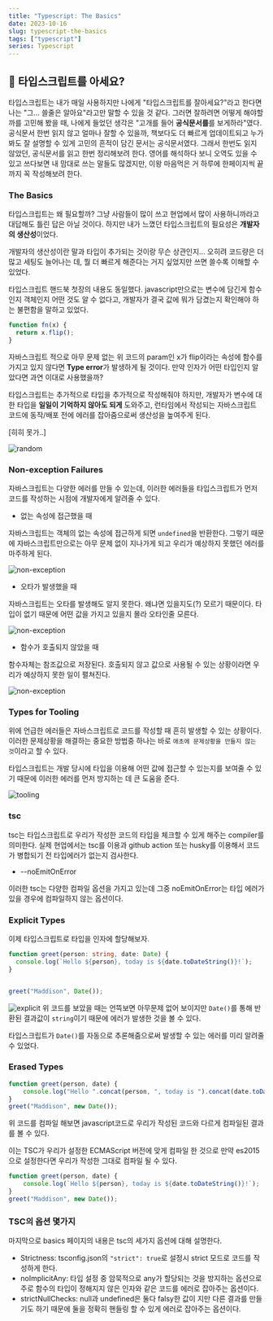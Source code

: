 ```yaml
---
title: "Typescript: The Basics"
date: 2023-10-16
slug: typescript-the-basics
tags: ["typescript"]
series: Typescript
---
```






## 🧐 타입스크립트를 아세요?

타입스크립트는 내가 매일 사용하지만 나에게 "타입스크립트를 잘아세요?"라고 한다면 나는 "그... 쓸줄은 알아요"라고만 말할 수 있을 것 같다. 그러면 잘하려면 어떻게 해야할까를 고민해 봤을 때, 나에게 들었던 생각은 "고개를 들어 **공식문서를**를 보게하라"였다. 공식문서 한번 읽지 않고 얼마나 잘할 수 있을까, 책보다도 더 빠르게 업데이트되고 누가 봐도 잘 설명할 수 있게 고민의 흔적이 담긴 문서는 공식문서였다. 그래서 한번도 읽지 않았던, 공식문서를 읽고 한번 정리해보려 한다. 영어를 해석하다 보니 오역도 있을 수 있고 쓰다보면 내 맘대로 쓰는 말들도 많겠지만, 이왕 마음먹은 거 하루에 한페이지씩 끝까지 꼭 작성해보려 한다.



### The Basics

타입스크립트는 왜 필요할까? 그냥 사람들이 많이 쓰고 현업에서 많이 사용하니까라고 대답해도 틀린 답은 아닐 것이다. 하지만 내가 느꼈던 타입스크립트의 필요성은 **개발자의 생산성**이었다. 

개발자의 생산성이란 말과 타입이 추가되는 것이랑 무슨 상관인지... 오히려 코드량은 더 많고 세팅도 늘어나는 데, 뭘 더 빠르게 해준다는 거지 싶었지만 쓰면 쓸수록 이해할 수 있었다. 



타입스크립트 핸드북 첫장의 내용도 동일했다. javascript만으로는 변수에 담긴게 함수인지 객체인지 어떤 것도 알 수 없다고, 개발자가 결국 값에 뭐가 담겼는지 확인해야 하는 불편함을 말하고 있었다.

```typescript
function fn(x) {
  return x.flip();
}
```

자바스크립트 적으로 아무 문제 없는 위 코드의 param인 x가 flip이라는 속성에 함수를 가지고 있지 않다면 **Type error**가 발생하게 될 것이다. 만약 인자가 어떤 타입인지 알았다면 과연 이대로 사용했을까? 

타입스크립트는 추가적으로 타입을 추가적으로 작성해줘야 하지만, 개발자가 변수에 대한 타입을 **일일이 기억하지 않아도 되게** 도와주고, 런타임에서 작성되는 자바스크립트 코드에 동작/배포 전에 에러를 잡아줌으로써 생산성을 높여주게 된다. 



[히히 못가..]

![random](random.jpeg)


### Non-exception Failures

자바스크립트는 다양한 에러를 만들 수 있는데, 이러한 에러들을 타입스크립트가 먼저 코드를 작성하는 시점에 개발자에게 알려줄 수 있다.

- 없는 속성에 접근했을 때

자바스크립트는 객체의 없는 속성에 접근하게 되면 `undefined`을 반환한다. 그렇기 때문에 자바스크립트만으로는 아무 문제 없이 지나가게 되고 우리가 예상하지 못했던 에러를 마주하게 된다.

![non-exception](nonexception1.png)


- 오타가 발생했을 때

자바스크립트는 오타를 발생해도 알지 못한다. 왜냐면 있을지도(?) 모르기 때문이다. 타입이 없기 때문에 어떤 값을 가지고 있을지 몰라 오타인줄 모른다.

![non-exception](nonexception2.png)

- 함수가 호출되지 않았을 때

함수자체는 참조값으로 저장된다. 호출되지 않고 값으로 사용될 수 있는 상황이라면 우리가 예상하지 못한 일이 펼쳐진다.

![non-exception](nonexception3.png)



### Types for Tooling

위에 언급한 에러들은 자바스크립트로 코드를 작성할 때 흔히 발생할 수 있는 상황이다. 이러한 문제상황을 해결하는 중요한 방법중 하나는 바로 `애초에 문제상황을 만들지 않는 것`이라고 할 수 있다.

타입스크립트는 개발 당시에 타입을 이용해 어떤 값에 접근할 수 있는지를 보여줄 수 있기 때문에 이러한 에러를 먼저 방지하는 데 큰 도움을 준다.

![tooling](tooling.png)

### tsc

tsc는 타입스크립트로 우리가 작성한 코드의 타입을 체크할 수 있게 해주는 compiler를 의미한다. 실제 현업에서는 tsc를 이용과 github action 또는 husky를 이용해서 코드가 병합되기 전 타입에러가 없는지 검사한다.

- --noEmitOnError

이러한 tsc는 다양한 컴파일 옵션을 가지고 있는데 그중 noEmitOnError는 타입 에러가 있을 경우에 컴파일하지 않는 옵션이다.



### Explicit Types

이제 타입스크립트로 타입을 인자에 할당해보자.

```typescript
function greet(person: string, date: Date) {
  console.log(`Hello ${person}, today is ${date.toDateString()}!`);
}


greet("Maddison", Date());
```

![explicit](explicit.png)
위 코드를 보았을 때는 언뜩보면 아무문제 없어 보이지만 `Date()`를 통해 반환된 결과값이 `string`이기 때문에 에러가 발생한 것을 볼 수 있다.

타입스크립트가 `Date()`를 자동으로 추론해줌으로써 발생할 수 있는 에러를 미리 알려줄 수 있었다.



### Erased Types

```javascript
function greet(person, date) {
    console.log("Hello ".concat(person, ", today is ").concat(date.toDateString(), "!"));
}
greet("Maddison", new Date());
```

위 코드를 컴파일 해보면 javascript코드로 우리가 작성된 코드와 다르게 컴파일된 결과를 볼 수 있다.

이는 TSC가 우리가 설정한 ECMAScript 버전에 맞게 컴파일 한 것으로 만약 es2015으로 설정한다면 우리가 작성한 그대로 컴파일 될 수 있다.

```typescript
function greet(person, date) {
    console.log(`Hello ${person}, today is ${date.toDateString()}!`);
}
greet("Maddison", new Date());
```



### TSC의 옵션 몇가지

마지막으로 basics 페이지의 내용은 tsc의 세가지 옵션에 대해 설명한다.

- Strictness: tsconfig.json의 `"strict": true`로 설정시 strict 모드로 코드를 작성하게 한다.
- noImplicitAny: 타입 설정 중 암묵적으로 any가 할당되는 것을 방지하는 옵션으로 주로 함수의 타입이 정해지지 않은 인자와 같은 코드를 에러로 잡아주는 옵션이다.
- strictNullChecks: null과 undefined은 둘다 falsy한 값이 지만 다른 결과를 만들기도 하기 때문에 둘을 정확히 핸들링 할 수 있게 에러로 잡아주는 옵션이다. 

